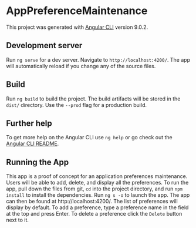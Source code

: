 # AppPreferenceMaintenance

This project was generated with [Angular CLI](https://github.com/angular/angular-cli) version 9.0.2.

## Development server

Run `ng serve` for a dev server. Navigate to `http://localhost:4200/`. The app will automatically reload if you change any of the source files.

## Build

Run `ng build` to build the project. The build artifacts will be stored in the `dist/` directory. Use the `--prod` flag for a production build.

## Further help

To get more help on the Angular CLI use `ng help` or go check out the [Angular CLI README](https://github.com/angular/angular-cli/blob/master/README.md).

## Running the App

This app is a proof of concept for an application preferences maintenance. Users will be able to add, delete, and display all the preferences. To run the app, pull down the files from git, `cd` into the project directory, and run `npm install` to install the dependencies. Run `ng s -o` to launch the app. The app can then be found at http://localhost:4200/. The list of preferences will display by default. To add a preference, type a preference name in the field at the top and press Enter. To delete a preference click the `Delete` button next to it.